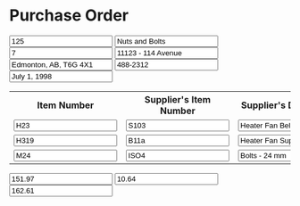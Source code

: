 <form action="">
  <h1>Purchase Order</h1>
  <input type="text" aria-label="Purchase Order" value="125">
  <input type="text" aria-label="Supplier Name" value="Nuts and Bolts">
  <input type="text" aria-label="Supplier Number" value="7">
  <input type="text" aria-label="Address" value="11123 - 114 Avenue">
  <input type="text" aria-label="City" value="Edmonton, AB, T6G 4X1">
  <input type="text" aria-label="Phone" value="488-2312">
  <input type="text" aria-label="Date" value="July 1, 1998">
  
  <table>
    <tr>
      <th scope="col">Item Number</th>
      <th scope="col">Supplier's Item Number</th>
      <th scope="col">Supplier's Description</th>
      <th scope="col">Quantity</th>
      <th scope="col">Cost</th>
      <th scope="col">Amount</th>
    </tr>
    <tr>
      <td><input type="text" aria-label="Item Number" value="H23"></td>
      <td><input type="text" aria-label="Supplier Item Number" value="S103"></td>
      <td><input type="text" aria-label="Supplier Description" value="Heater Fan Belt - 23 In."></td>
      <td><input type="text" aria-label="Quantity" value="1"></td>
      <td><input type="text" aria-label="Cost" value="11.99"></td>
      <td><input type="text" aria-label="Amount" value="11.99"></td>
    </tr>
    <tr>
      <td><input type="text" aria-label="Item Number" value="H319"></td>
      <td><input type="text" aria-label="Supplier Item Number" value="B11a"></td>
      <td><input type="text" aria-label="Supplier Description" value="Heater Fan Support Brackets"></td>
      <td><input type="text" aria-label="Quantity" value="2"></td>
      <td><input type="text" aria-label="Cost" value="4.99"></td>
      <td><input type="text" aria-label="Amount" value="9.98"></td>
    </tr>
    <tr>
      <td><input type="text" aria-label="Item Number" value="M24"></td>
      <td><input type="text" aria-label="Supplier Item Number" value="ISO4"></td>
      <td><input type="text" aria-label="Supplier Description" value="Bolts - 24 mm"></td>
      <td><input type="text" aria-label="Quantity" value="1000"></td>
      <td><input type="text" aria-label="Cost" value="0.13"></td>
      <td><input type="text" aria-label="Amount" value="130.00"></td>
    </tr>
  </table>
  
  <input type="text" aria-label="Subtotal" value="151.97">
  <input type="text" aria-label="GST" value="10.64">
  <input type="text" aria-label="Total" value="162.61">
</form>